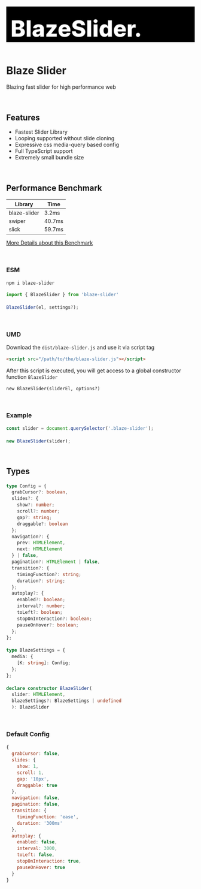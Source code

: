 <br />

<img src="assets/BlazeSlider.svg" />

<br />
<br />

# Blaze Slider

Blazing fast slider for high performance web

<br/>

## Features

- Fastest Slider Library
- Looping supported without slide cloning
- Expressive css media-query based config
- Full TypeScript support
- Extremely small bundle size

<br/>

## Performance Benchmark

| Library      | Time   |
| ------------ | ------ |
| blaze-slider | 3.2ms  |
| swiper       | 40.7ms |
| slick        | 59.7ms |

[More Details about this Benchmark](https://github.com/blaze-slider/blaze-slider/tree/main/benchmark)

<br/>

### ESM

```bash
npm i blaze-slider
```

```javascript
import { BlazeSlider } from 'blaze-slider'

BlazeSlider(el, settings?);
```

<br/>

### UMD

Download the `dist/blaze-slider.js` and use it via script tag

```html
<script src="/path/to/the/blaze-slider.js"></script>
```

After this script is executed, you will get access to a global constructor function `BlazeSlider`

```
new BlazeSlider(sliderEl, options?)
```

<br/>

### Example

```javascript
const slider = document.querySelector('.blaze-slider');

new BlazeSlider(slider);
```

<br/>

## Types

```typescript
type Config = {
  grabCursor?: boolean,
  slides?: {
    show?: number;
    scroll?: number;
    gap?: string;
    draggable?: boolean
  };
  navigation?: {
    prev: HTMLElement,
    next: HTMLElement
  } | false,
  pagination?: HTMLElement | false,
  transition?: {
    timingFunction?: string;
    duration?: string;
  };
  autoplay?: {
    enabled?: boolean;
    interval?: number;
    toLeft?: boolean;
    stopOnInteraction?: boolean;
    pauseOnHover?: boolean;
  };
};

type BlazeSettings = {
  media: {
    [K: string]: Config;
  };
};

declare constructor BlazeSlider(
  slider: HTMLElement,
  blazeSettings?: BlazeSettings | undefined
  ): BlazeSlider
```

<br/>

### Default Config

```javascript
{
  grabCursor: false,
  slides: {
    show: 1,
    scroll: 1,
    gap: '10px',
    draggable: true
  },
  navigation: false,
  pagination: false,
  transition: {
    timingFunction: 'ease',
    duration: '300ms'
  },
  autoplay: {
    enabled: false,
    interval: 3000,
    toLeft: false,
    stopOnInteraction: true,
    pauseOnHover: true
  }
}
```
